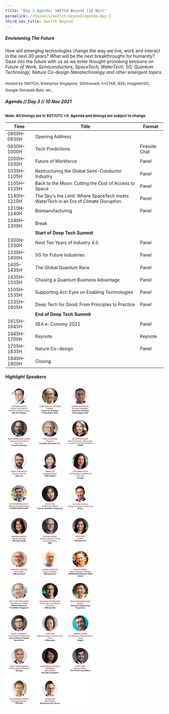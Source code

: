```yaml
---
title: "Day 3 Agenda: SWITCH Beyond (10 Nov)"
permalink: /channels/switch-beyond/agenda-day-3
third_nav_title: Switch Beyond
---
```

##### Envisioning The Future

How will emerging technologies change the way we live, work and interact in the next 30 years? What will be the next breakthroughs for humanity? Gaze into the future with us as we enter thought-provoking sessions on *Future of Work, Semiconductors; SpaceTech; WaterTech; 5G; Quantum Technology; Nature Co-design Nanotechnology and other emergent topics.*

<sub>Hosted by SWITCH; Enterprise Singapore; SGInnovate; A*STAR; IEEE;  ImagineH2O; Google-Temasek-Bain; etc...</sub>

##### Agenda // Day 3 // 10 Nov 2021

<sub>**Note: All timings are in SGT/UTC +8. Agenda and timings are subject to change**</sub>

| Time | Title | Format |
| -------- | -------- | -------- |
| 0900H–0930H     | Opening Address    |      |
| 0930H–1000H     | Tech Predictions    | Fireside Chat     |
| 1000H–1030H     | Future of Workforce     | Panel     |
| 1035H–1105H     | Restructuring the Global Semi-Conductor Industry     | Panel    |
| 1105H–1135H     | Back to the Moon: Cutting the Cost of Access to Space     | Panel   |
| 1140H–1210H     | The Sky's the Limit: Where SpaceTech meets WaterTech in an Era of Climate Disruption       | Panel     |
| 1210H–1240H     | Biomanufacturing     | Panel     |
| 1240H–1300H     | Break     |     |
|      | **Start of Deep Tech Summit**     |      |
| 1300H–1330H     | Next Ten Years of Industry 4.0    | Panel     |
| 1330H–1400H     | 5G for Future Industries     | Panel     |
| 1405–1435H     | The Global Quantum Race    | Panel     |
| 1435H–1505H     | Chasing a Quantum Business Advantage    | Panel     |
| 1505H–1535H     | Supporting Act: Eyes on Enabling Technologies     | Panel    |
| 1535H–1605H     | Deep Tech for Good: From Principles to Practice     | Panel     |
|      | **End of Deep Tech Summit**     |      |
| 1615H–1645H     | SEA e-Conomy 2021     | Panel    |
| 1645H–1700H     | Keynote    | Keynote     |
| 1705H–1835H     | Nature Co-design    | Panel     |
| 1840H–1900H     | Closing     |    |

##### Highlight Speakers
![Alt text for image on Isomer site](/images/SWITCH_2021_Speakers_Beyond_Day3_Highlights_v1.png)